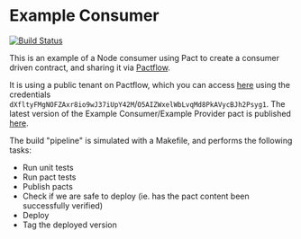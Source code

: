 # Example Consumer

[![Build Status](https://travis-ci.com/pactflow/example-consumer.svg?branch=master)](https://travis-ci.com/pactflow/example-consumer)

This is an example of a Node consumer using Pact to create a consumer driven contract, and sharing it via [Pactflow](https://pactflow.io).

It is using a public tenant on Pactflow, which you can access [here](https://test.pact.dius.com.au) using the credentials `dXfltyFMgNOFZAxr8io9wJ37iUpY42M`/`O5AIZWxelWbLvqMd8PkAVycBJh2Psyg1`. The latest version of the Example Consumer/Example Provider pact is published [here](https://test.pact.dius.com.au/pacts/provider/pactflow-example-provider/consumer/pactflow-example-consumer/latest).

The build "pipeline" is simulated with a Makefile, and performs the following tasks:

* Run unit tests
* Run pact tests
* Publish pacts
* Check if we are safe to deploy (ie. has the pact content been successfully verified)
* Deploy
* Tag the deployed version
